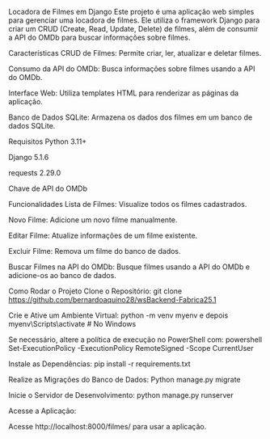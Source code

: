 Locadora de Filmes em Django
Este projeto é uma aplicação web simples para gerenciar uma locadora de filmes. Ele utiliza o framework Django para criar um CRUD (Create, Read, Update, Delete) de filmes, além de consumir a API do OMDb para buscar informações sobre filmes.

Características
CRUD de Filmes: Permite criar, ler, atualizar e deletar filmes.

Consumo da API do OMDb: Busca informações sobre filmes usando a API do OMDb.

Interface Web: Utiliza templates HTML para renderizar as páginas da aplicação.

Banco de Dados SQLite: Armazena os dados dos filmes em um banco de dados SQLite.

Requisitos
Python 3.11+

Django 5.1.6

requests 2.29.0

Chave de API do OMDb

Funcionalidades
Lista de Filmes: Visualize todos os filmes cadastrados.

Novo Filme: Adicione um novo filme manualmente.

Editar Filme: Atualize informações de um filme existente.

Excluir Filme: Remova um filme do banco de dados.

Buscar Filmes na API do OMDb: Busque filmes usando a API do OMDb e adicione-os ao banco de dados.

Como Rodar o Projeto
Clone o Repositório: git clone https://github.com/bernardoaquino28/wsBackend-Fabrica25.1

Crie e Ative um Ambiente Virtual: python -m venv myenv e depois myenv\Scripts\activate  # No Windows


Se necessário, altere a política de execução no PowerShell com: powershell Set-ExecutionPolicy -ExecutionPolicy RemoteSigned -Scope CurrentUser

Instale as Dependências: pip install -r requirements.txt

Realize as Migrações do Banco de Dados: Python manage.py migrate

Inicie o Servidor de Desenvolvimento: python manage.py runserver


Acesse a Aplicação:

Acesse http://localhost:8000/filmes/ para usar a aplicação.
